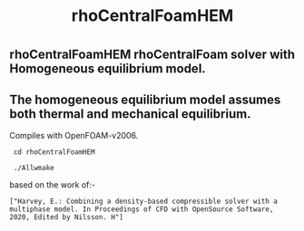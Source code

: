 <h1 align="center">rhoCentralFoamHEM<h1>

## rhoCentralFoamHEM  rhoCentralFoam solver with Homogeneous equilibrium model.


## The homogeneous equilibrium model assumes both thermal and mechanical equilibrium.

Compiles with OpenFOAM-v2006.
```
 cd rhoCentralFoamHEM

 ./Allwmake
```


based on the work of:-
```
["Harvey, E.: Combining a density-based compressible solver with a multiphase model. In Proceedings of CFD with OpenSource Software, 2020, Edited by Nilsson. H"]
```
